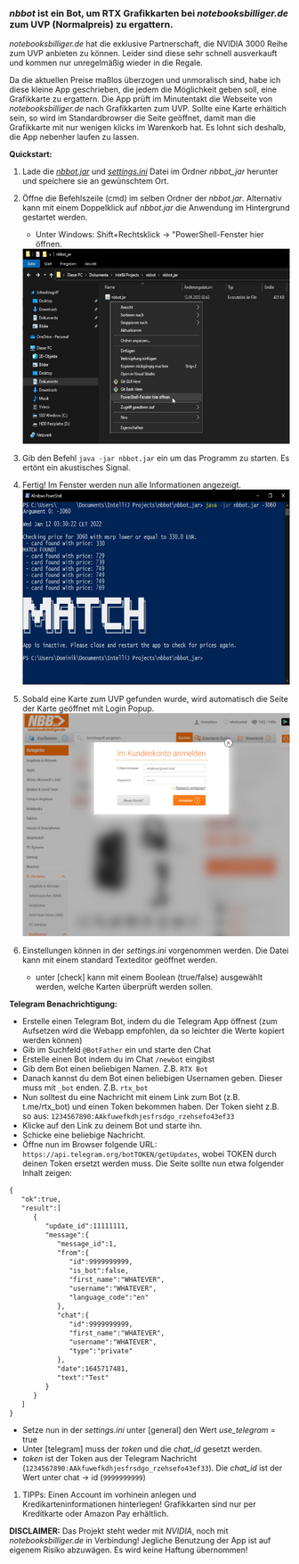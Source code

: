 ### _nbbot_ ist ein Bot, um RTX Grafikkarten bei _notebooksbilliger.de_ zum UVP (Normalpreis) zu ergattern.

_notebooksbilliger.de_ hat die exklusive Partnerschaft, die NVIDIA 3000 Reihe zum UVP anbieten zu können. 
Leider sind diese sehr schnell ausverkauft und kommen nur unregelmäßig wieder in die Regale.

Da die aktuellen Preise maßlos überzogen und unmoralisch sind, habe ich diese kleine App geschrieben, die jedem die Möglichkeit geben soll, eine Grafikkarte zu ergattern.
Die App prüft im Minutentakt die Webseite von _notebooksbilliger.de_ nach Grafikkarten zum UVP. Sollte eine Karte erhältich sein, so wird im Standardbrowser die Seite geöffnet, damit man die Grafikkarte mit nur wenigen klicks im Warenkorb hat.
Es lohnt sich deshalb, die App nebenher laufen zu lassen.

__Quickstart:__
1. Lade die [_nbbot.jar_](nbbot_jar/) und [_settings.ini_](nbbot_jar/) Datei im Ordner _nbbot_jar_ herunter und speichere sie an gewünschtem Ort.
1. Öffne die Befehlszeile (cmd) im selben Ordner der _nbbot.jar_. Alternativ kann mit einem Doppelklick auf _nbbot.jar_ die Anwendung im Hintergrund gestartet werden.
    - Unter Windows: Shift+Rechtsklick -> "PowerShell-Fenster hier öffnen.
    <img src="img_powershell.jpg" width="600" height="350">
1. Gib den Befehl `java -jar nbbot.jar` ein um das Programm zu starten. Es ertönt ein akustisches Signal. 
1. Fertig! Im Fenster werden nun alle Informationen angezeigt.
    <img src="img_app.jpg" width="600" height="350">  
1. Sobald eine Karte zum UVP gefunden wurde, wird automatisch die Seite der Karte geöffnet mit Login Popup.
    <img src="img_nbb.jpg" width="600" height="400">  
    
1. Einstellungen können in der _settings.ini_ vorgenommen werden. Die Datei kann mit einem standard Texteditor geöffnet werden.
    - unter [check] kann mit einem Boolean (true/false) ausgewählt werden, welche Karten überprüft werden sollen.


__Telegram Benachrichtigung:__

- Erstelle einen Telegram Bot, indem du die Telegram App öffnest (zum Aufsetzen wird die Webapp empfohlen, da so leichter die Werte kopiert werden können)
- Gib im Suchfeld `@BotFather` ein und starte den Chat
- Erstelle einen Bot indem du im Chat `/newbot` eingibst
- Gib dem Bot einen beliebigen Namen. Z.B. `RTX Bot`
- Danach kannst du dem Bot einen beliebigen Usernamen geben. Dieser muss mit `_bot` enden. Z.B. `rtx_bot`
- Nun solltest du eine Nachricht mit einem Link zum Bot (z.B. t.me/rtx_bot) und einen Token bekommen haben. Der Token sieht z.B. so aus: `1234567890:AAkfuwefkdhjesfrsdgo_rzehsefo43ef33`
- Klicke auf den Link zu deinem Bot und starte ihn.
- Schicke eine beliebige Nachricht.
- Öffne nun im Browser folgende URL: `https://api.telegram.org/botTOKEN/getUpdates`, wobei TOKEN durch deinen Token ersetzt werden muss. Die Seite sollte nun etwa folgender Inhalt zeigen:
  
```
{
   "ok":true,
   "result":[
      {
         "update_id":11111111,
         "message":{
            "message_id":1,
            "from":{
               "id":9999999999,
               "is_bot":false,
               "first_name":"WHATEVER",
               "username":"WHATEVER",
               "language_code":"en"
            },
            "chat":{
               "id":9999999999,
               "first_name":"WHATEVER",
               "username":"WHATEVER",
               "type":"private"
            },
            "date":1645717481,
            "text":"Test"
         }
      }
   ]
}
```

- Setze nun in der _settings.ini_ unter [general] den Wert _use_telegram_ = true 
- Unter [telegram] muss der _token_ und die _chat_id_ gesetzt werden.
- _token_ ist der Token aus der Telegram Nachricht (`1234567890:AAkfuwefkdhjesfrsdgo_rzehsefo43ef33`). Die _chat_id_ ist der Wert unter chat -> id (`9999999999`)
  

      
1. TIPPs:
    Einen Account im vorhinein anlegen und Kredikarteninformationen hinterlegen! Grafikkarten sind nur per Kreditkarte oder Amazon Pay erhältlich.
    

__DISCLAIMER:__
Das Projekt steht weder mit _NVIDIA_, noch mit _notebooksbilliger.de_ in Verbindung! Jegliche Benutzung der App ist auf eigenem Risiko abzuwägen. Es wird keine Haftung übernommen! 
